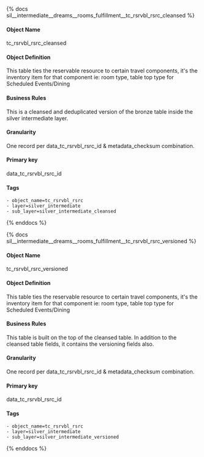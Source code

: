 {% docs sil__intermediate__dreams__rooms_fulfillment__tc_rsrvbl_rsrc_cleansed %}

#### Object Name
tc_rsrvbl_rsrc_cleansed

#### Object Definition
This table ties the reservable resource to certain travel components, it&#39;s the inventory item for that component ie: room type, table top type for Scheduled Events/Dining

#### Business Rules
This is a cleansed and deduplicated version of the bronze table inside the silver intermediate layer.

#### Granularity
One record per data_tc_rsrvbl_rsrc_id & metadata_checksum combination.

#### Primary key
data_tc_rsrvbl_rsrc_id

#### Tags
    - object_name=tc_rsrvbl_rsrc
    - layer=silver_intermediate
    - sub_layer=silver_intermediate_cleansed

{% enddocs %}

{% docs sil__intermediate__dreams__rooms_fulfillment__tc_rsrvbl_rsrc_versioned %}

#### Object Name
tc_rsrvbl_rsrc_versioned

#### Object Definition
This table ties the reservable resource to certain travel components, it&#39;s the inventory item for that component ie: room type, table top type for Scheduled Events/Dining

#### Business Rules
This table is built on the top of the cleansed table. In addition to the cleansed table fields, it contains the versioning fields also.

#### Granularity
One record per data_tc_rsrvbl_rsrc_id & metadata_checksum combination.

#### Primary key
data_tc_rsrvbl_rsrc_id

#### Tags
    - object_name=tc_rsrvbl_rsrc
    - layer=silver_intermediate
    - sub_layer=silver_intermediate_versioned

{% enddocs %}